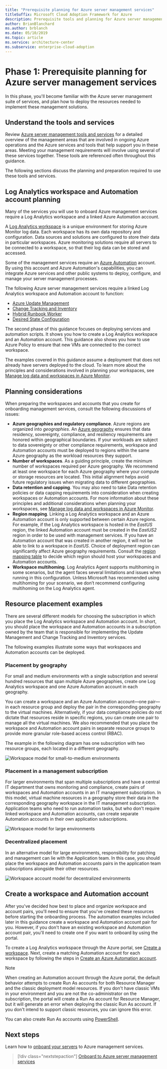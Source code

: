 ```yaml
---
title: "Prerequisite planning for Azure server management services"
titleSuffix: Microsoft Cloud Adoption Framework for Azure
description: Prerequisite tools and planning for Azure server management services.
author: BrianBlanchard
ms.author: brblanch
ms.date: 05/10/2019
ms.topic: article
ms.service: architecture-center
ms.subservice: enterprise-cloud-adoption
---
```


# Phase 1: Prerequisite planning for Azure server management services

In this phase, you'll become familiar with the Azure server management suite of services, and plan how to deploy the resources needed to implement these management solutions.

## Understand the tools and services

Review [Azure server management tools and services](./tools-services.md) for a detailed overview of the management areas that are involved in ongoing Azure operations and the Azure services and tools that help support you in these areas. Meeting your management requirements will involve using several of these services together. These tools are referenced often throughout this guidance.

The following sections discuss the planning and preparation required to use these tools and services.

## Log Analytics workspace and Automation account planning

Many of the services you will use to onboard Azure management services require a Log Analytics workspace and a linked Azure Automation account.

A [Log Analytics workspace](/azure/azure-monitor/learn/quick-create-workspace) is a unique environment for storing Azure Monitor log data. Each workspace has its own data repository and configuration. Data sources and solutions are configured to store their data in particular workspaces. Azure monitoring solutions require all servers to be connected to a workspace, so that their log data can be stored and accessed.

Some of the management services require an [Azure Automation](/azure/automation/automation-intro) account. By using this account and Azure Automation's capabilities, you can integrate Azure services and other public systems to deploy, configure, and manage your server management processes.

The following Azure server management services require a linked Log Analytics workspace and Automation account to function:

- [Azure Update Management](/azure/automation/automation-update-management)
- [Change Tracking and Inventory](/azure/automation/change-tracking)
- [Hybrid Runbook Worker](/azure/automation/automation-hybrid-runbook-worker)
- [Desired State Configuration](/azure/virtual-machines/extensions/dsc-overview)

The second phase of this guidance focuses on deploying services and automation scripts. It shows you how to create a Log Analytics workspace and an Automation account. This guidance also shows you how to use Azure Policy to ensure that new VMs are connected to the correct workspace. 

The examples covered in this guidance assume a deployment that does not already have servers deployed to the cloud. To learn more about the principles and considerations involved in planning your workspaces, see [Manage log data and workspaces in Azure Monitor](/azure/azure-monitor/platform/manage-access#determine-the-number-of-workspaces-you-need).

## Planning considerations

When preparing the workspaces and accounts that you create for onboarding management services, consult the following discussions of issues: 

- **Azure geographies and regulatory compliance**. Azure regions are organized into *geographies*. An [Azure geography](https://azure.microsoft.com/global-infrastructure/geographies/) ensures that data residency, sovereignty, compliance, and resiliency requirements are honored within geographical boundaries. If your workloads are subject to data sovereignty or other compliance requirements, workspace and Automation accounts must be deployed to regions within the same Azure geography as the workload resources they support.
- **Number of workspaces**. As a guiding principle, create the minimum number of workspaces required per Azure geography. We recommend at least one workspace for each Azure geography where your compute or storage resources are located. This initial alignment helps avoid future regulatory issues when migrating data to different geographies.
- **Data retention and capping**. You may also need to take Data retention policies or data capping requirements into consideration when creating workspaces or Automation accounts. For more information about these principles and additional considerations when planning your workspaces, see [Manage log data and workspaces in Azure Monitor](/azure/azure-monitor/platform/manage-access#determine-the-number-of-workspaces-you-need).
- **Region mapping**. Linking a Log Analytics workspace and an Azure Automation account is only supported between certain Azure regions. For example, if the Log Analytics workspace is hosted in the *EastUS* region, the linked Automation account must be created in the *EastUS2* region in order to be used with management services. If you have an Automation account that was created in another region, it will not be able to link to a workspace in *EastUS*.  Choice of deployment region can significantly affect Azure geography requirements. Consult the [region mapping table](/azure/automation/how-to/region-mappings) to decide which region should host your workspaces and Automation accounts.
- **Workspace multihoming**. Log Analytics Agent supports multihoming in some scenarios, but the agent faces several limitations and issues when running in this configuration. Unless Microsoft has recommended using multihoming for your scenario, we don’t recommend configuring multihoming on the Log Analytics agent.

## Resource placement examples

There are several different models for choosing the subscription in which you place the Log Analytics workspace and Automation account. In short, you should place the workspace and Automation accounts in a subscription owned by the team that is responsible for implementing the Update Management and Change Tracking and Inventory services.

The following examples illustrate some ways that workspaces and Automation accounts can be deployed.

### Placement by geography

For small and medium environments with a single subscription and several hundred resources that span multiple Azure geographies, create one Log Analytics workspace and one Azure Automation account in each geography. 

You can create a workspace and an Azure Automation account—one pair—in each resource group and deploy the pair in the corresponding geography to the virtual machines. Alternatively, if your data compliance policies do not dictate that resources reside in specific regions, you can create one pair to manage all the virtual machines. We also recommended that you place the workspace and Automation account pairs in separate resource groups to provide more granular role-based access control (RBAC).

The example in the following diagram has one subscription with two resource groups, each located in a different geography. 

![Workspace model for small-to-medium environments](./media/workspace-model-small.png)

### Placement in a management subscription

For larger environments that span multiple subscriptions and have a central IT department that owns monitoring and compliance, create pairs of workspaces and Automation accounts in an IT management subscription. In this model, virtual machine resources in a geography store their data in the corresponding geography workspace in the IT management subscription. Application teams who need to run automation tasks, but who don't require linked workspace and Automation accounts, can create separate Automation accounts in their own application subscriptions.

![Workspace model for large environments](./media/workspace-model-large.png)

### Decentralized placement

In an alternative model for large environments, responsibility for patching and management can lie with the Application team. In this case, you should place the workspace and Automation accounts pairs in the application team subscriptions alongside their other resources.

  ![Workspace account model for decentralized environments](./media/workspace-model-decentralized.png)

## Create a workspace and Automation account

After you've decided how best to place and organize workspace and account pairs, you'll need to ensure that you've created these resources before starting the onboarding process. The automation examples included later in this guidance create a workspace and Automation account pair for you. However, if you don't have an existing workspace and Automation account pair, you'll need to create one if you want to onboard by using the portal.

To create a Log Analytics workspace through the Azure portal, see [Create a workspace](/azure/azure-monitor/learn/quick-create-workspace#create-a-workspace). Next, create a matching Automation account for each workspace by following the steps in [Create an Azure Automation account](/azure/automation/automation-quickstart-create-account).

> [!NOTE]
> When creating an Automation account through the Azure portal, the default behavior attempts to create Run As accounts for both Resource Manager and the classic deployment model resources. If you don't have classic VMs in your environment and you are not the co-administrator on the subscription, the portal will create a Run As account for Resource Manager, but it will generate an error when deploying the classic Run As account. If you don't intend to support classic resources, you can ignore this error.
>
> You can also create Run As accounts using [PowerShell](/azure/automation/manage-runas-account#create-run-as-account-using-powershell).

## Next steps

Learn how to [onboard your servers](./onboarding-overview.md) to Azure management services.

> [!div class="nextstepaction"]
> [Onboard to Azure server management services](./onboarding-overview.md)
